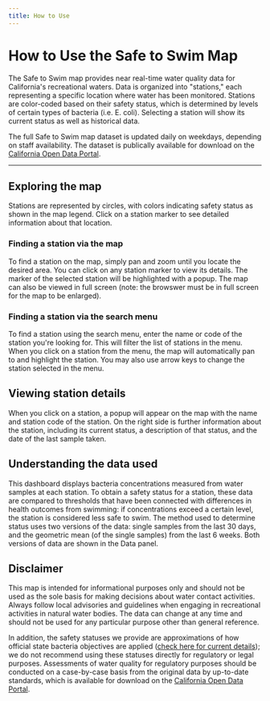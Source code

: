 ```yaml
---
title: How to Use
---
```


# How to Use the Safe to Swim Map

The Safe to Swim map provides near real-time water quality data for California's recreational waters. Data is organized into "stations," each representing a specific location where water has been monitored. Stations are color-coded based on their safety status, which is determined by levels of certain types of bacteria (i.e. E. coli). Selecting a station will show its current status as well as historical data.

The full Safe to Swim map dataset is updated daily on weekdays, depending on staff availability. The dataset is publically available for download on the [California Open Data Portal](https://data.ca.gov/dataset/surface-water-fecal-indicator-bacteria-results).

---

## Exploring the map

Stations are represented by circles, with colors indicating safety status as shown in the map legend. Click on a station marker to see detailed information about that location.

### Finding a station via the map

To find a station on the map, simply pan and zoom until you locate the desired area. You can click on any station marker to view its details. The marker of the selected station will be highlighted with a popup. The map can also be viewed in full screen (note: the browswer must be in full screen for the map to be enlarged).

### Finding a station via the search menu

To find a station using the search menu, enter the name or code of the station you're looking for. This will filter the list of stations in the menu. When you click on a station from the menu, the map will automatically pan to and highlight the station. You may also use arrow keys to change the station selected in the menu.

## Viewing station details

When you click on a station, a popup will appear on the map with the name and station code of the station. On the right side is further information about the station, including its current status, a description of that status, and the date of the last sample taken.

## Understanding the data used

This dashboard displays bacteria concentrations measured from water samples at each station. To obtain a safety status for a station, these data are compared to thresholds that have been connected with differences in health outcomes from swimming: if concentrations exceed a certain level, the station is considered less safe to swim. The method used to determine status uses two versions of the data: single samples from the last 30 days, and the geometric mean (of the single samples) from the last 6 weeks. Both versions of data are shown in the Data panel.

## Disclaimer

This map is intended for informational purposes only and should not be used as the sole basis for making decisions about water contact activities. Always follow local advisories and guidelines when engaging in recreational activities in natural water bodies. The data can change at any time and should not be used for any particular purpose other than general reference.

In addition, the safety statuses we provide are approximations of how official state bacteria objectives are applied ([check here for current details](https://www.waterboards.ca.gov/bacterialobjectives/)); we do not recommend using these statuses directly for regulatory or legal purposes. Assessments of water quality for regulatory purposes should be conducted on a case-by-case basis from the original data by up-to-date standards, which is available for download on the [California Open Data Portal](https://data.ca.gov/dataset/surface-water-fecal-indicator-bacteria-results).
